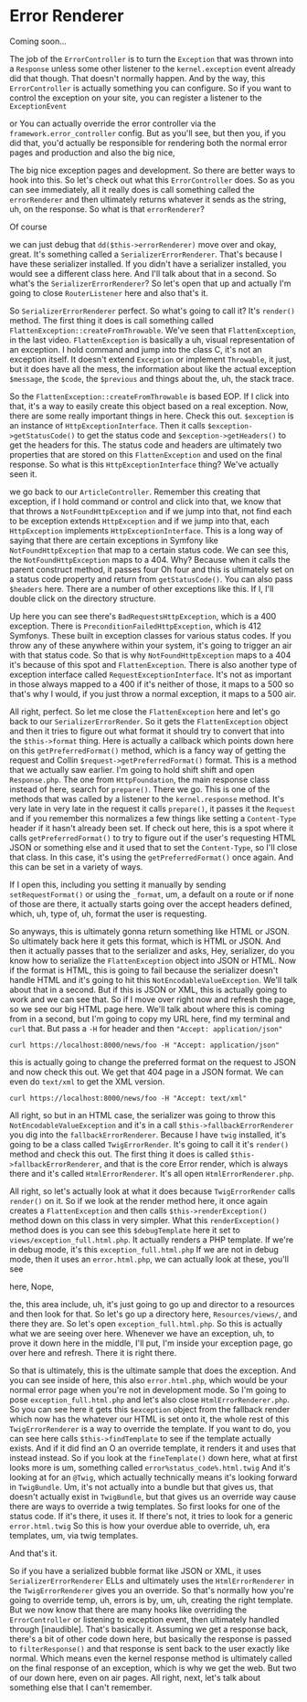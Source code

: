 # Error Renderer

Coming soon...

The job of the `ErrorController` is to turn the `Exception` that was thrown into a
`Response` unless some other listener to the `kernel.exception` event already did that
though. That doesn't normally happen. And by the way, this `ErrorController` is actually
something you can configure. So if you want to control the exception on your site,
you can register a listener to the `ExceptionEvent`

or You can actually override the error controller via the `framework.error_controller`
config. But as you'll see, but then you, if you did that, you'd actually be
responsible for rendering both the normal error pages and production and also the big
nice,

The big nice exception pages and development. So there are better ways to hook into
this. So let's check out what this `ErrorController` does. So as you can see
immediately, all it really does is call something called the `errorRenderer` and then
ultimately returns whatever it sends as the string, uh, on the response. So what is
that `errorRenderer`?

Of course

we can just debug that `dd($this->errorRenderer)` move over and okay, great. It's something called
a `SerializerErrorRenderer`. That's because I have these serializer installed. If you
didn't have a serializer installed, you would see a different class here. And I'll
talk about that in a second. So what's the `SerializerErrorRenderer`? So let's open that
up and actually I'm going to close `RouterListener` here and also that's it.

So `SerializerErrorRenderer`
perfect. So what's going to call it? It's `render()` method. The first thing it does is
call something called `FlattenException::createFromThrowable`. We've
seen that `FlattenException`, in the last video. `FlattenException` is basically a uh,
visual representation of an exception. I hold command and jump into the class C, it's
not an exception itself. It doesn't extend `Exception` or implement `Throwable`, it
just, but it does have all the mess, the information about like the actual exception
`$message`, the `$code`, the `$previous` and things about the, uh, the stack trace.

So the `FlattenException::createFromThrowable` is based EOP. If I click into that,
it's a way to easily create this object based on a real exception. Now, there are
some really important things in here. Check this out. `$exception` is an instance of
`HttpExceptionInterface`. Then it calls `$exception->getStatusCode()` to get the status
code and `$exception->getHeaders()` to get the headers for this. The status code and
headers are ultimately two properties that are stored on this `FlattenException` and
used on the final response. So what is this `HttpExceptionInterface` thing? We've
actually seen it.

we go back to our `ArticleController`. Remember this creating that exception, if I
hold command or control and click into that, we know that that throws a 
`NotFoundHttpException` and if we jump into that, not find each to be exception extends 
`HttpException` and if we jump into that, each `HttpException` implements 
`HttpExceptionInterface`. This is a long way of saying that there are certain exceptions in Symfony
like `NotFoundHttpException` that map to a certain status code. We can see this, the
`NotFoundHttpException` maps to a 404. Why? Because when it calls the parent
construct method, it passes four Oh four and this is ultimately set on a status code
property and return from `getStatusCode()`. You can also pass `$headers` here. There are a
number of other exceptions like this. If I, I'll double click on the directory
structure.

Up here you can see there's `BadRequestsHttpException`, which is a 400 exception. There
is `PreconditionFailedHttpException`, which is 412 Symfonys. These built
in exception classes for various status codes. If you throw any of these anywhere
within your system, it's going to trigger an air with that status code. So that is
why `NotFoundHttpException` maps to a 404 it's because of this spot and
`FlattenException`. There is also another type of exception interface called 
`RequestExceptionInterface`. It's not as important in those always mapped to a 400 if
it's neither of those, it maps to a 500 so that's why I would, if you just throw a
normal exception, it maps to a 500 air.

All right, perfect. So let me close the `FlattenException` here and let's go back to our
`SerializerErrorRender`. So it gets the `FlattenException` object and then it tries to
figure out what format it should try to convert that into the `$this->format` thing.
Here is actually a callback which points down here on this `getPreferredFormat()`
method, which is a fancy way of getting the request and Collin `$request->getPreferredFormat()`
format. This is a method that we actually saw earlier. I'm going to hold shift shift
and open `Response.php`. The one from `HttpFoundation`, the main response class
instead of here, search for `prepare()`. There we go. This is one of the methods that was
called by a listener to the `kernel.response` method. It's very late in very late
in the request it calls `prepare()`, it passes it the `Request` and if you remember this
normalizes a few things like setting a `Content-Type` header if it hasn't already been
set. If check out here, this is a spot where it calls `getPreferredFormat()` to try to
figure out if the user's requesting HTML JSON or something else and it used that to
set the `Content-Type`, so I'll close that class. In this case, it's using the 
`getPreferredFormat()` once again. And this can be set in a variety of ways.

If I open this, including you setting it manually by sending `setRequestFormat()` or
using the `_format`, um, a default on a route or if none of those are there, it actually
starts going over the accept headers defined, which, uh, type of, uh, format the user
is requesting.

So anyways, this is ultimately gonna return something like HTML or JSON. So
ultimately back here it gets this format, which is HTML or JSON. And then it actually
passes that to the serializer and asks, Hey, serializer, do you know how to serialize
the `FlattenException` object into JSON or HTML. Now if the format is HTML, this is
going to fail because the serializer doesn't handle HTML and it's going to hit this
`NotEncodableValueException`. We'll talk about that in a second. But if this is
JSON or XML, this is actually going to work and we can see that. So if I move over
right now and refresh the page, so we see our big HTML page here. We'll talk about
where this is coming from in a second, but I'm going to copy my URL here, find my
terminal and `curl` that. But pass a `-H` for header and then `"Accept: application/json"`

```terminal-silent
curl https://localhost:8000/news/foo -H "Accept: application/json"
```

this is actually going to change the preferred format on the request to JSON
and now check this out. We get that 404 page in a JSON format. We can even
do `text/xml` to get the XML version.

```terminal-silent
curl https://localhost:8000/news/foo -H "Accept: text/xml"
```

All right, so but in an HTML case, the serializer was going to throw this 
`NotEncodableValueException` and it's in a call `$this->fallbackErrorRenderer` you dig 
into the `fallbackErrorRenderer`. Because I have `twig` installed, it's going to be 
a class called `TwigErrorRender`. It's going to call it it's `render()` method and 
check this out. The first thing it does is called `$this->fallbackErrorRenderer`, and 
that is the core Error render, which is always there and it's called `HtmlErrorRenderer`. 
It's all open `HtmlErrorRenderer.php`.

All right, so let's actually look at what it does because `TwigErrorRender` calls
`render()` on it. So if we look at the render method here, it once again creates a
`FlattenException` and then calls `$this->renderException()` method down on this class in
very simpler. What this `renderException()` method does is you can see this `$debugTemplate`
here it set to `views/exception_full.html.php`. It actually renders
a PHP template. If we're in debug mode, it's this `exception_full.html.php`
If we are not in debug mode, then it uses an `error.html.php`, we can
actually look at these, you'll see

here, Nope,

the, this area include, uh, it's just going to go up and director to a resources and
then look for that. So let's go up a directory here, `Resources/views/`, and there they
are. So let's open `exception_full.html.php`. So this is actually what we
are seeing over here. Whenever we have an exception, uh, to prove it down here in the
middle, I'll put, I'm inside your exception page, go over here and refresh. There it
is right there.

So that is ultimately, this is the ultimate sample that does the exception. And you
can see inside of here, this also `error.html.php`, which would be your normal
error page when you're not in development mode. So I'm going to pose `exception_full.html.php`
and let's also close `HtmlErrorRenderer.php`. So you can see here it gets this
`$exception` object from the fallback render which now has the whatever our HTML is set
onto it, the whole rest of this `TwigErrorRenderer` is a way to override the template. If
you want to do, you can see here calls `$this->findTemplate` to see if the template
actually exists. And if it did find an O an override template, it renders it and uses
that instead instead. So if you look at the `fineTemplate()` down here, what at first
looks more is um, something called `error%status_code%.html.twig` And it's
looking at for an `@Twig`, which actually technically means it's looking forward in
`TwigBundle`. Um, it's not actually into a bundle but that gives us, that doesn't
actually exist in `TwigBundle`, but that gives us an override way cause there are ways
to override a twig templates. So first looks for one of the status code. If it's
there, it uses it. If there's not, it tries to look for a generic `error.html.twig`
So this is how your overdue able to override, uh, era templates, um, via twig
templates.

And that's it.

So if you have a serialized bubble format like JSON or XML, it uses 
`SerializerErrorRenderer`
ELLs and ultimately uses the `HtmlErrorRenderer` in the `TwigErrorRenderer` gives you an
override. So that's normally how you're going to override temp, uh, errors is by, um,
uh, creating the right template. But we now know that there are many hooks like
overriding the `ErrorController` or listening to exception event, then ultimately
handled through [inaudible]. That's basically it. Assuming we get a response back,
there's a bit of other code down here, but basically the response is passed to 
`filterResponse()` and that response is sent back to the user exactly like normal. Which means
even the kernel response method is ultimately called on the final response of an
exception, which is why we get the web. But two of our down here, even on air pages.
All right, next, let's talk about something else that I can't remember.

